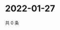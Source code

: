 # 2022-01-27

共 0 条

<!-- BEGIN WEIBO -->
<!-- 最后更新时间 Thu Jan 27 2022 23:14:04 GMT+0800 (China Standard Time) -->

<!-- END WEIBO -->
